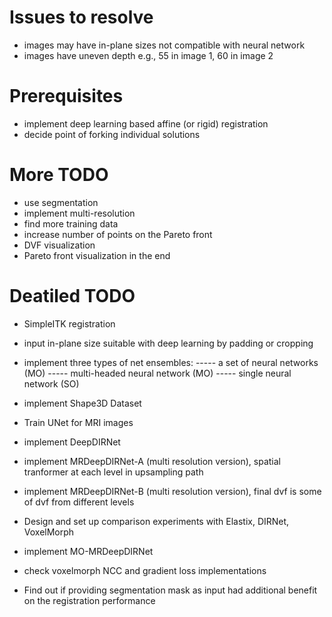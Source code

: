 # Issues to resolve
- images may have in-plane sizes not compatible with neural network
- images have uneven depth e.g., 55 in image 1, 60 in image 2

# Prerequisites
- implement deep learning based affine (or rigid) registration
- decide point of forking individual solutions

# More TODO
- use segmentation
- implement multi-resolution
- find more training data
- increase number of points on the Pareto front
- DVF visualization
- Pareto front visualization in the end


# Deatiled TODO
- SimpleITK registration
- input in-plane size suitable with deep learning by padding or cropping
- implement three types of net ensembles:
----- a set of neural networks (MO)
----- multi-headed neural network (MO)
----- single neural network (SO)
- implement Shape3D Dataset
- Train UNet for MRI images

- implement DeepDIRNet
- implement MRDeepDIRNet-A (multi resolution version), spatial tranformer at each level in upsampling path
- implement MRDeepDIRNet-B (multi resolution version), final dvf is some of dvf from different levels

- Design and set up comparison experiments with Elastix, DIRNet, VoxelMorph
- implement MO-MRDeepDIRNet

- check voxelmorph NCC and gradient loss implementations

- Find out if providing segmentation mask as input had additional benefit on the registration performance
